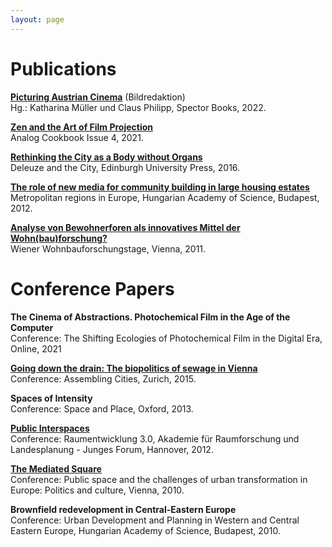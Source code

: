 ```yaml
---
layout: page
---
```

# Publications

<strong><a href="https://spectorbooks.com/picturing-austrian-cinema-de" rel="noopener noreferrer" target="_blank">Picturing Austrian Cinema</a></strong> (Bildredaktion)<br>
Hg.: Katharina Müller und Claus Philipp, Spector Books, 2022.

<strong><a href="https://analog-cookbook.myshopify.com/" rel="noopener noreferrer" target="_blank">Zen and the Art of Film Projection</a></strong><br>
Analog Cookbook Issue 4, 2021.

<strong><a href="https://www.jstor.org/stable/10.3366/j.ctt1bh2hh5" rel="noopener noreferrer" target="_blank">Rethinking the City as a Body without Organs</a></strong><br>
Deleuze and the City, Edinburgh University Press, 2016.

<strong><a href=" https://ubdata.univie.ac.at/AC10789017" rel="noopener noreferrer" target="_blank">The role of new media for community building in large housing estates</a></strong><br>
Metropolitan regions in Europe, Hungarian Academy of Science, Budapest, 2012.

<strong><a href="https://www.wohnbauforschung.at/index.php?id=446" rel="noopener noreferrer" target="_blank">Analyse von Bewohnerforen als innovatives Mittel der Wohn(bau)forschung?</a></strong><br>
Wiener Wohnbauforschungstage, Vienna, 2011.

# Conference Papers


<strong>The Cinema of Abstractions. Photochemical Film in the Age of the Computer</strong><br>
Conference: The Shifting Ecologies of Photochemical Film in the Digital Era, Online, 2021

<strong><a href="https://ethz.ch/content/dam/ethz/special-interest/arch/ncl/eth-case-dam/documents/veranstaltungen/2015/assembling-cities-conference-sts-theories-and-methodologies-in-planning-studies/assemblingcities_flyer_a4_druckauflage60.pdf" rel="noopener noreferrer" target="_blank">Going down the drain: The biopolitics of sewage in Vienna</a></strong><br>
Conference: Assembling Cities, Zurich, 2015.

<strong>Spaces of Intensity</strong><br>
Conference: Space and Place, Oxford, 2013.

<strong><a href="https://www.arl-net.de/system/files/120410_jf2012_arbeitsgruppen2.pdf" rel="noopener noreferrer" target="_blank">Public Interspaces</a></strong><br>
Conference: Raumentwicklung 3.0, Akademie für Raumforschung und Landesplanung - Junges Forum, Hannover, 2012.

<strong><a href="https://skuor.tuwien.ac.at/wp-content/uploads/ENC_folder.pdf" rel="noopener noreferrer" target="_blank">The Mediated Square</a></strong><br>
Conference: Public space and the challenges of urban transformation in Europe: Politics and culture, Vienna, 2010.

<strong>Brownfield redevelopment in Central-Eastern Europe</strong><br>
Conference: Urban Development and Planning in Western and Central Eastern Europe, Hungarian Academy of Science, Budapest, 2010.